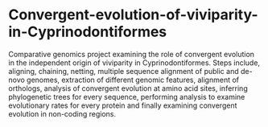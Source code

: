# Convergent-evolution-of-viviparity-in-Cyprinodontiformes
Comparative genomics project examining the role of convergent evolution in the independent origin of viviparity in Cyprinodontiformes. Steps include, aligning, chaining, netting, multiple sequence alignment of public and de-novo genomes, extraction of different genomic features, alignment of orthologs, analysis of convergent evolution at amino acid sites, inferring phylogenetic trees for every sequence, performing analysis to examine evolutionary rates for every protein and finally examining convergent evolution in non-coding regions. 
